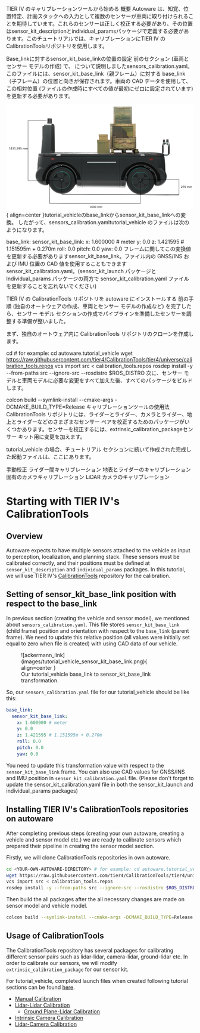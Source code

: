 TIER IV のキャリブレーションツールから始める
概要
Autoware は、知覚、位置特定、計画スタックへの入力として複数のセンサーが車両に取り付けられることを期待しています。これらのセンサーは正しく校正する必要があり、その位置はsensor_kit_descriptionとindividual_paramsパッケージで定義する必要があります。このチュートリアルでは、キャリブレーションにTIER IV のCalibrationToolsリポジトリを使用します。

Base_linkに対するsensor_kit_base_linkの位置の設定
前のセクション (車両とセンサー モデルの作成) で、 について説明しましたsensors_calibration.yaml。このファイルには、sensor_kit_base_link（親フレーム）に対する base_link（子フレーム）の位置と向きが保存されます。車両の CAD データを使用して、この相対位置 (ファイルの作成時にすべての値が最初にゼロに設定されています) を更新する必要があります。

![ackermann_link](images/tutorial_vehicle_sensor_kit_base_link.png){ align=center }tutorial_vehicleのbase_linkからsensor_kit_base_linkへの変換。
したがって、sensors_calibration.yamltutorial_vehicle のファイルは次のようになります。

base_link:
  sensor_kit_base_link:
    x: 1.600000 # meter
    y: 0.0
    z: 1.421595 # 1.151595m + 0.270m
    roll: 0.0
    pitch: 0.0
    yaw: 0.0
フレームに関してこの変換値を更新する必要がありますsensor_kit_base_link。ファイル内の GNSS/INS および IMU 位置の CAD 値を使用することもできますsensor_kit_calibration.yaml。(sensor_kit_launch パッケージと Individual_params パッケージの両方で sensor_kit_calibration.yaml ファイルを更新することを忘れないでください)

TIER IV の CalibrationTools リポジトリを autoware にインストールする
前の手順 (独自のオートウェアの作成、車両とセンサー モデルの作成など) を完了したら、センサー モデル セクションの作成でパイプラインを準備したセンサーを調整する準備が整いました。

まず、独自のオートウェア内に CalibrationTools リポジトリのクローンを作成します。

cd <YOUR-OWN-AUTOWARE-DIRECTORY> # for example: cd autoware.tutorial_vehicle
wget https://raw.githubusercontent.com/tier4/CalibrationTools/tier4/universe/calibration_tools.repos
vcs import src < calibration_tools.repos
rosdep install -y --from-paths src --ignore-src --rosdistro $ROS_DISTRO
次に、センサー モデルと車両モデルに必要な変更をすべて加えた後、すべてのパッケージをビルドします。

colcon build --symlink-install --cmake-args -DCMAKE_BUILD_TYPE=Release
キャリブレーションツールの使用法
CalibrationTools リポジトリには、ライダーとライダー、カメラとライダー、地上とライダーなどのさまざまなセンサー ペアを校正するためのパッケージがいくつかあります。センサーを校正するには、extrinsic_calibration_packageセンサー キット用に変更を加えます。

tutorial_vehicle の場合、チュートリアル セクションに続いて作成された完成した起動ファイルは、ここにあります。

手動校正
ライダー間キャリブレーション
地表とライダーのキャリブレーション
固有のカメラキャリブレーション
LiDAR カメラのキャリブレーション
# Starting with TIER IV's CalibrationTools

## Overview

Autoware expects to have multiple sensors attached to the vehicle as input to perception,
localization,
and planning stack.
These sensors must be calibrated correctly,
and their positions must be defined at `sensor_kit_description` and `individual_params` packages.
In this tutorial,
we will use TIER IV's [CalibrationTools](https://github.com/tier4/CalibrationTools) repository for the calibration.

## Setting of sensor_kit_base_link position with respect to the base_link

In previous section (creating the vehicle and sensor model),
we mentioned about `sensors_calibration.yaml`.
This file stores `sensor_kit_base_link` (child frame) position and orientation with respect to the
`base_link` (parent frame).
We need to update this relative position
(all values were initially set equal to zero when file is created)
with using CAD data of our vehicle.

<figure markdown>
  ![ackermann_link](images/tutorial_vehicle_sensor_kit_base_link.png){ align=center }
  <figcaption>
  Our tutorial_vehicle base_link to sensor_kit_base_link transformation.
  </figcaption>
</figure>

So, our `sensors_calibration.yaml` file for our tutorial_vehicle should be like this:

```yaml
base_link:
  sensor_kit_base_link:
    x: 1.600000 # meter
    y: 0.0
    z: 1.421595 # 1.151595m + 0.270m
    roll: 0.0
    pitch: 0.0
    yaw: 0.0
```

You need to update this transformation value with respect to the `sensor_kit_base_link` frame.
You can also use CAD values for GNSS/INS and IMU position in `sensor_kit_calibration.yaml` file.
(Please don't forget
to update the sensor_kit_calibration.yaml file in both the sensor_kit_launch and individual_params packages)

## Installing TIER IV's CalibrationTools repositories on autoware

After completing previous steps (creating your own autoware,
creating a vehicle and sensor model etc.)
we are ready to calibrate sensors which prepared their pipeline in creating the sensor model section.

Firstly, we will clone CalibrationTools repositories in own autoware.

```bash
cd <YOUR-OWN-AUTOWARE-DIRECTORY> # for example: cd autoware.tutorial_vehicle
wget https://raw.githubusercontent.com/tier4/CalibrationTools/tier4/universe/calibration_tools.repos
vcs import src < calibration_tools.repos
rosdep install -y --from-paths src --ignore-src --rosdistro $ROS_DISTRO
```

Then build the all packages
after the all necessary changes are made on sensor model and vehicle model.

```bash
colcon build --symlink-install --cmake-args -DCMAKE_BUILD_TYPE=Release
```

## Usage of CalibrationTools

The CalibrationTools repository has several packages
for calibrating different sensor pairs such as lidar-lidar,
camera-lidar, ground-lidar etc. In order to calibrate our sensors,
we will modify `extrinsic_calibration_package` for our sensor kit.

For tutorial_vehicle,
completed launch files when created following tutorial sections can be found [here](https://github.com/leo-drive/calibration_tools_tutorial_vehicle/tree/tutorial_vehicle/sensor/extrinsic_calibration_manager/launch/tutorial_vehicle_sensor_kit).

- [Manual Calibration](../extrinsic-manual-calibration)
- [Lidar-Lidar Calibration](../lidar-lidar-calibration)
  - [Ground Plane-Lidar Calibration](../ground-lidar-calibration)
- [Intrinsic Camera Calibration](../intrinsic-camera-calibration)
- [Lidar-Camera Calibration](../lidar-camera-calibration)
